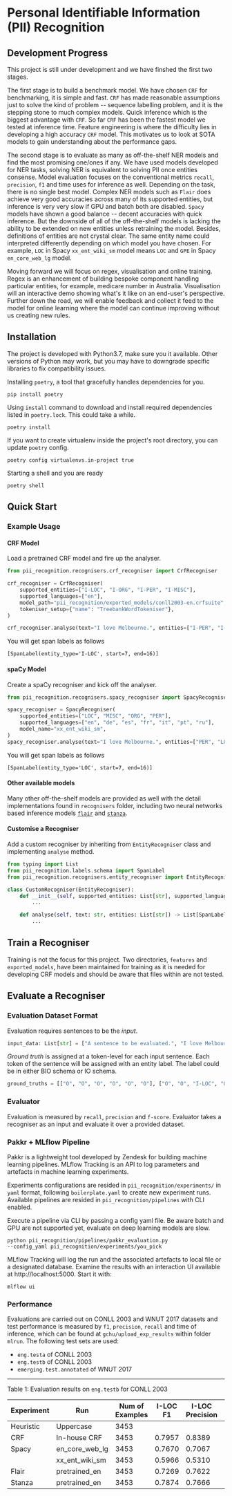 # Personal Identifiable Information (PII) Recognition

## Development Progress
This project is still under development and we have finshed the first two stages.

The first stage is to build a benchmark model. We have chosen `CRF` for benchmarking, it is simple and fast. `CRF` has made reasonable assumptions just to solve the kind of problem -- sequence labelling problem, and it is the stepping stone to much complex models. Quick inference which is the biggest advantage with `CRF`. So far `CRF` has been the fastest model we tested at inference time. Feature engineering is where the difficulty lies in developing a high accuracy `CRF` model. This motivates us to look at SOTA models to gain understanding about the performance gaps.

The second stage is to evaluate as many as off-the-shelf NER models and find the most promising one/ones if any. We have used models developed for NER tasks, solving NER is equivalent to solving PII once entities consense. Model evaluation focuses on the conventional metrics `recall`, `precision`, `f1` and time uses for inference as well. Depending on the task, there is no single best model. Complex NER models such as `Flair` does achieve very good accuracies across many of its supported entities, but inference is very very slow if GPU and batch both are disabled. `Spacy` models have shown a good balance -- decent accuracies with quick inference. But the downside of all of the off-the-shelf models is lacking the ability to be extended on new entities unless retraining the model. Besides, definitions of entities are not crystal clear. The same entity name could interpreted differently depending on which model you have chosen. For example, `LOC` in Spacy `xx_ent_wiki_sm` model means `LOC` and `GPE` in Spacy `en_core_web_lg` model.

Moving forward we will focus on regex, visualisation and online training. Regex is an enhancement of building bespoke component handling particular entities, for example, medicare number in Australia. Visualisation will an interactive demo showing what's it like on an end-user's perspective. Further down the road, we will enable feedback and collect it feed to the model for online learning where the model can continue improving without us creating new rules.

## Installation
The project is developed with Python3.7, make sure you it available. Other versions of Python may work, but you may have to downgrade specific libraries to fix compatibility issues.

Installing `poetry`, a tool that gracefully handles dependencies for you.
```
pip install poetry
```
Using `install` command to download and install required dependencies listed in `poetry.lock`. This could take a while.
```
poetry install
```

If you want to create virtualenv inside the project's root directory, you can update `poetry` config.
```
poetry config virtualenvs.in-project true
```
Starting a shell and you are ready
```
poetry shell
```

## Quick Start

### Example Usage
#### CRF Model
Load a pretrained CRF model and fire up the analyser.

```python
from pii_recognition.recognisers.crf_recogniser import CrfRecogniser

crf_recogniser = CrfRecogniser(
    supported_entities=["I-LOC", "I-ORG", "I-PER", "I-MISC"],
    supported_languages=["en"],
    model_path="pii_recognition/exported_models/conll2003-en.crfsuite",
    tokeniser_setup={"name": "TreebankWordTokeniser"},
)

crf_recogniser.analyse(text="I love Melbourne.", entities=["I-PER", "I-LOC"])
```

You will get span labels as follows
```console
[SpanLabel(entity_type='I-LOC', start=7, end=16)]
```


#### spaCy Model
Create a spaCy recogniser and kick off the analyser.

```python
from pii_recognition.recognisers.spacy_recogniser import SpacyRecogniser

spacy_recogniser = SpacyRecogniser(
    supported_entities=["LOC", "MISC", "ORG", "PER"],
    supported_languages=["en", "de", "es", "fr", "it", "pt", "ru"],
    model_name="xx_ent_wiki_sm",
)
spacy_recogniser.analyse(text="I love Melbourne.", entities=["PER", "LOC"])
```

You will get span labels as follows
```console
[SpanLabel(entity_type='LOC', start=7, end=16)]
```

#### Other available models
Many other off-the-shelf models are provided as well with the detail implementations found in `recognisers` folder, including two neural networks based inference models [`flair`](https://github.com/flairNLP/flair) and [`stanza`](https://github.com/stanfordnlp/stanza).


#### Customise a Recogniser
Add a custom recogniser by inheriting from `EntityRecogniser` class and implementing `analyse` method.
```python
from typing import List
from pii_recognition.labels.schema import SpanLabel
from pii_recognition.recognisers.entity_recogniser import EntityRecogniser

class CustomRecogniser(EntityRecogniser):
    def __init__(self, supported_entities: List[str], supported_languages: List[str], name: str, **kwargs):
        ...

    def analyse(self, text: str, entities: List[str]) -> List[SpanLabel]:
        ...
```


## Train a Recogniser
Training is not the focus for this project. Two directories, `features` and `exported_models`, have been maintained for training as it is needed for developing CRF models and should be aware that files within are not tested.

## Evaluate a Recogniser
### Evaluation Dataset Format
Evaluation requires sentences to be the *input*.
```python
input_data: List[str] = ["A sentence to be evaluated.", "I love Melbourne."]
```

*Ground truth* is assigned at a token-level for each input sentence. Each token of the sentence will be assigned with an entity label. The label could be in either BIO schema or IO schema.
```python
ground_truths = [["O", "O", "O", "O", "O", "O"], ["O", "O", "I-LOC", "O"]]
```

### Evaluator
Evaluation is measured by `recall`, `precision` and `f-score`. Evaluator takes a recogniser as an input and evaluate it over a provided dataset.

### Pakkr + MLflow Pipeline
Pakkr is a lightweight tool developed by Zendesk for building machine learning pipelines. MLflow Tracking is an API to log parameters and artefacts in machine learning experiments.

Experiments configurations are resided in `pii_recognition/experiments/` in `yaml` format, following `boilerplate.yaml` to create new experiment runs. Available pipelines are resided in `pii_recognition/pipelines` with CLI enabled.

Execute a pipeline via CLI by passing a config yaml file. Be aware batch and GPU are not supported yet, evaluate on deep learning models are slow.
```
python pii_recognition/pipelines/pakkr_evaluation.py
--config_yaml pii_recognition/experiments/you_pick
```

MLflow Tracking will log the run and the associated artefacts to local file or a designated database. Examine the results with an interaction UI available at http://localhost:5000. Start it with:
```
mlflow ui
```

### Performance
Evaluations are carried out on CONLL 2003 and WNUT 2017 datasets and test performance is measured by `f1`, `precision`, `recall` and time of inference, which can be found at `gchu/upload_exp_results` within folder `mlrun`. The following test sets are used:
* `eng.testa` of CONLL 2003
* `eng.testb` of CONLL 2003
* `emerging.test.annotated` of WNUT 2017

----------
Table 1: Evaluation results on `eng.testb` for CONLL 2003

|Experiment |Run             |Num of Examples |I-LOC F1 |I-LOC Precision |I-LOC Recall |I-ORG F1 |I-ORG Precision |I-ORG Recall |I-PER F1 |I-LOC Precision |I-LOC Recall |Evaluation Duration |
| --------- | -------------- | -------------- | ------- | -------------- | ----------- | ------- | -------------- | ----------- | ------- | -------------- | ----------- | ------------------ |
| Heuristic | Uppercase      | 3453           |         |                |             |         |                |             | 0.4563  | 0.2980         | 0.9732      | 1.6s               |
| CRF       | In-house CRF   | 3453           | 0.7957  | 0.8389         | 0.7567      | 0.7405  | 0.7621         | 0.7200      | 0.8543  | 0.8237         | 0.8872      | 2.0s               |
| Spacy     | en_core_web_lg | 3453           | 0.7670  | 0.7067         | 0.8385      | 0.5734  | 0.5821	      | 0.5650      | 0.8256  | 0.8277         | 0.8235      | 15.8s              |
|           | xx_ent_wiki_sm | 3453           | 0.5966  | 0.5310         | 0.6807      | 0.4483  | 0.6008         | 0.3576	    | 0.7759  | 0.7884         | 0.7639      | 7.4s               |
|Flair      | pretrained_en  | 3453           | 0.7269  | 0.7622         | 0.6947      | 0.8208  | 0.7573         |	0.8960      | 0.8349  | 0.7453         | 0.9490      | 21min              |
|Stanza     | pretrained_en  | 3453           | 0.7874  | 0.7666         | 0.8093      | 0.5206  | 0.6337         | 0.4418      | 0.8488  | 0.8451         | 0.8524      | 8.6min             |

	